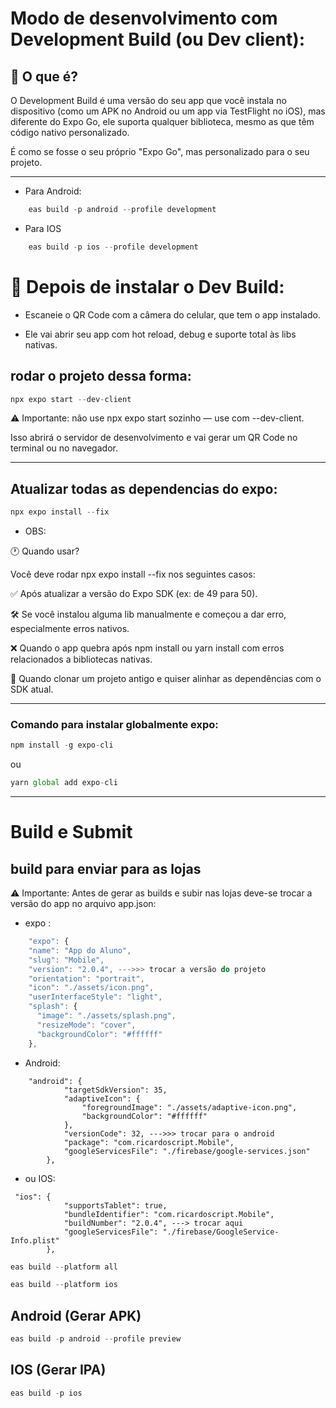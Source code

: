 # Modo de desenvolvimento com Development Build (ou Dev client):

## 📌 O que é?

O Development Build é uma versão do seu app que você instala no dispositivo (como um APK no Android ou um app via TestFlight no iOS), mas diferente do Expo Go, ele suporta qualquer biblioteca, mesmo as que têm código nativo personalizado.

É como se fosse o seu próprio "Expo Go", mas personalizado para o seu projeto.

---

- Para Android:

```js
    eas build -p android --profile development
```

- Para IOS

```js
    eas build -p ios --profile development
```

# 🧪 Depois de instalar o Dev Build:

- Escaneie o QR Code com a câmera do celular, que tem o app instalado.

- Ele vai abrir seu app com hot reload, debug e suporte total às libs nativas.

## rodar o projeto dessa forma:
```js
npx expo start --dev-client
```
⚠️ Importante: não use npx expo start sozinho — use com --dev-client.

Isso abrirá o servidor de desenvolvimento e vai gerar um QR Code no terminal ou no navegador.

___

## Atualizar todas as dependencias do expo:

```js
npx expo install --fix
```

 - OBS:

🕐 Quando usar?

Você deve rodar npx expo install --fix nos seguintes casos:

✅ Após atualizar a versão do Expo SDK (ex: de 49 para 50).

🛠️ Se você instalou alguma lib manualmente e começou a dar erro, especialmente erros nativos.

❌ Quando o app quebra após npm install ou yarn install com erros relacionados a bibliotecas nativas.

🔄 Quando clonar um projeto antigo e quiser alinhar as dependências com o SDK atual.

----

### Comando para instalar globalmente expo:

```js
npm install -g expo-cli
```
ou

```js
yarn global add expo-cli
```

___

# Build e Submit

## build para enviar para as lojas

⚠️ Importante: Antes de gerar as builds e subir nas lojas deve-se trocar a versão do app no arquivo app.json:

- expo :

```js
    "expo": {
    "name": "App do Aluno",
    "slug": "Mobile",
    "version": "2.0.4", --->>> trocar a versão do projeto
    "orientation": "portrait",
    "icon": "./assets/icon.png",
    "userInterfaceStyle": "light",
    "splash": {
      "image": "./assets/splash.png",
      "resizeMode": "cover",
      "backgroundColor": "#ffffff"
    },
```

- Android:

```j̀s
    "android": {
            "targetSdkVersion": 35,
            "adaptiveIcon": {
                "foregroundImage": "./assets/adaptive-icon.png",
                "backgroundColor": "#ffffff"
            },
            "versionCode": 32, --->>> trocar para o android
            "package": "com.ricardoscript.Mobile",
            "googleServicesFile": "./firebase/google-services.json"
        },
```

- ou IOS:

```j̀s
 "ios": {
            "supportsTablet": true,
            "bundleIdentifier": "com.ricardoscript.Mobile",
            "buildNumber": "2.0.4", ---> trocar aqui
            "googleServicesFile": "./firebase/GoogleService-Info.plist"
        },

```

```js
eas build --platform all
```

```js
eas build --platform ios
```

## Android (Gerar APK)

```js
eas build -p android --profile preview
```

## IOS (Gerar IPA)

```js
eas build -p ios
```

